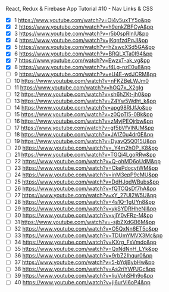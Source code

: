 React, Redux & Firebase App Tutorial #10 - Nav Links & CSS

-[x] 1 https://www.youtube.com/watch?v=Oi4v5uxTY5o&pp    
-[x] 2 https://www.youtube.com/watch?v=h9enkZBFCyA&pp    
-[x] 3 https://www.youtube.com/watch?v=r5b0spRlnlU&pp    
-[x] 4 https://www.youtube.com/watch?v=jKqnfzdPqJI&pp    
-[x] 5 https://www.youtube.com/watch?v=hZswcXSd5GA&pp    
-[x] 6 https://www.youtube.com/watch?v=BRQLXTa0I94&pp    
-[x] 7 https://www.youtube.com/watch?v=EwzxT-ak_vg&pp    
-[x] 8 https://www.youtube.com/watch?v=f4Lg-nzE0u8&pp    
-[ ] 9 https://www.youtube.com/watch?v=eU4E-wdJCRM&pp    
-[ ] 10 https://www.youtube.com/watch?v=nFKZBeLWJm0    
-[ ] 11 https://www.youtube.com/watch?v=hOQ7x_X2gIg    
-[ ] 12 https://www.youtube.com/watch?v=sh6hZKt-jh0&pp    
-[ ] 13 https://www.youtube.com/watch?v=Z4Yw5Wdht_k&pp    
-[ ] 14 https://www.youtube.com/watch?v=apg98RIJfJo&pp    
-[ ] 15 https://www.youtube.com/watch?v=z0QpTl5-0Bk&pp    
-[ ] 16 https://www.youtube.com/watch?v=zMvjPEOjrbw&pp    
-[ ] 17 https://www.youtube.com/watch?v=gf5bVfVlNUM&pp    
-[ ] 18 https://www.youtube.com/watch?v=JA1Z0u4dr0E&pp    
-[ ] 19 https://www.youtube.com/watch?v=DyavQ5Q015U&pp    
-[ ] 20 https://www.youtube.com/watch?v=_Y4m2hOP_K8&pp    
-[ ] 21 https://www.youtube.com/watch?v=TGQi4LgoRRw&pp    
-[ ] 22 https://www.youtube.com/watch?v=Q-ohMD6oUdM&pp    
-[ ] 23 https://www.youtube.com/watch?v=CkePdocytWM&pp    
-[ ] 24 https://www.youtube.com/watch?v=inM3epP9cMU&pp    
-[ ] 25 https://www.youtube.com/watch?v=DdHJqdWBubs&pp    
-[ ] 26 https://www.youtube.com/watch?v=fQTCQsDf7hA&pp    
-[ ] 27 https://www.youtube.com/watch?v=xY_27UI2W5U&pp    
-[ ] 28 https://www.youtube.com/watch?v=4s1Q-1gUYn8&pp   
-[ ] 29 https://www.youtube.com/watch?v=ykSYDRHheNI&pp   
-[ ] 30 https://www.youtube.com/watch?v=vjlY0vFRz-M&pp   
-[ ] 31 https://www.youtube.com/watch?v=-sjbZXdGB6M&pp   
-[ ] 32 https://www.youtube.com/watch?v=O5QxNn6ET5c&pp   
-[ ] 33 https://www.youtube.com/watch?v=TDUmYMVX3Mc&pp   
-[ ] 34 https://www.youtube.com/watch?v=KXrg_FsVmdo&pp   
-[ ] 35 https://www.youtube.com/watch?v=QxNdNnH_LYk&pp   
-[ ] 36 https://www.youtube.com/watch?v=9rbZ2Ihqur0&pp   
-[ ] 37 https://www.youtube.com/watch?v=5-bYdjBybHw&pp   
-[ ] 38 https://www.youtube.com/watch?v=As2riYWPJGc&pp   
-[ ] 39 https://www.youtube.com/watch?v=liuVohSHh9o&pp   
-[ ] 40 https://www.youtube.com/watch?v=ji6urVl6oP4&pp   